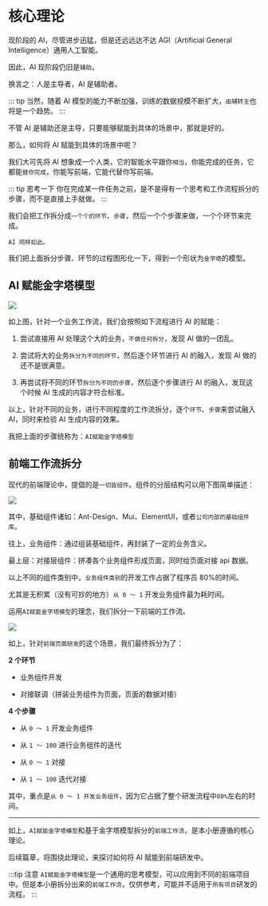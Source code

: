 # 核心理论

现阶段的 AI，尽管进步迅猛，但是还远远达不达 AGI（Artificial General Intelligence）通用人工智能。

因此，AI 现阶段仍旧是`辅助`。

换言之：人是主导者，AI 是辅助者。

::: tip 当然，随着 AI 模型的能力不断加强，训练的数据规模不断扩大，`由辅转主`也将是一个趋势。
:::

不管 AI 是辅助还是主导，只要能够赋能到具体的场景中，那就是好的。

那么，如何将 AI 赋能到具体的场景中呢？

我们大可先将 AI 想象成一个人类，它的智能水平跟你`相当`，你能完成的任务，它都能`替你完成`，你能写前端，它能代替你写前端。

::: tip 思考一下
你在完成某一件任务之前，是不是得有一个思考和工作流程拆分的步骤，而不是直接上手就做。
:::

我们会把工作拆分成`一个个的环节`、`步骤`，然后一个个步骤来做，一个个环节来完成。

`AI 同样如此。`

我们把上面拆分步骤、环节的过程图形化一下，得到一个形状为`金字塔`的模型。

## AI 赋能金字塔模型

![](https://lvjishupai.oss-cn-beijing.aliyuncs.com/20240324201241.png)

如上图，针对一个业务工作流，我们会按照如下流程进行 AI 的赋能：

1. 尝试直接用 AI 处理这个大的业务，`不做任何拆分`，发现 AI 做的一团乱。

2. 尝试将大的业务`拆分为不同的环节`，然后逐个环节进行 AI 的融入，发现 AI 做的还不是很满意。

3. 再尝试将不同的环节`拆分为不同的步骤`，然后逐个步骤进行 AI 的融入，发现这个时候 AI 生成的内容才符合标准。

以上，针对不同的业务，进行不同程度的工作流拆分，逐个`环节`、`步骤`来尝试融入 AI，同时来检验 AI 生成内容的效果。

我把上面的步骤统称为：`AI赋能金字塔模型`

## 前端工作流拆分

现代的前端理论中，提倡的是`一切皆组件`。组件的分层结构可以用下图简单描述：

![](https://lvjishupai.oss-cn-beijing.aliyuncs.com/20240504143000.png)

其中，基础组件诸如：Ant-Design、Mui、ElementUI，或者`公司内部的基础组件库`。

往上，业务组件：通过组装基础组件，再封装了一定的业务含义。

最上层：对接层组件：拼凑各个业务组件形成页面，同时给页面对接 api 数据。

以上不同的组件类别中，`业务组件类别`的开发工作占据了程序员 80%的时间。

尤其是无积累（没有可抄的地方）`从 0 ～ 1` 开发业务组件最为耗时间。

运用`AI赋能金字塔模型`的理念，我们拆分一下前端的工作流。

![](https://lvjishupai.oss-cn-beijing.aliyuncs.com/20240718095554.png)

如上，针对`前端页面研发`的这个场景，我们最终拆分为了：

**2 个环节**

- 业务组件开发

- 对接联调（拼装业务组件为页面，页面的数据对接）

**4 个步骤**

- 从 `0 ～ 1` 开发业务组件

- 从 `1 ～ 100` 进行业务组件的迭代

- 从 `0 ～ 1` 对接

- 从 `1 ～ 100` 迭代对接

其中，重点是`从 0 ～ 1 开发业务组件`，因为它占据了整个研发流程中`80%`左右的时间。

---

如上，`AI赋能金字塔模型`和基于金字塔模型拆分的`前端工作流`，是本小册遵循的核心理论。

后续篇章，将围绕此理论，来探讨如何将 AI 赋能到前端研发中。

:::tip 注意
`AI赋能金字塔模型`是一个通用的思考模型，可以应用到不同的前端项目中。但是本小册拆分出来的`前端工作流`，仅供参考，可能并不适用于`所有项目`研发的流程。
:::
